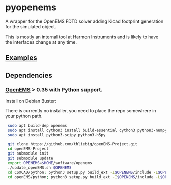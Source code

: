 # pyopenems

A wrapper for the OpenEMS FDTD solver adding Kicad footprint generation for the simulated object.

This is mostly an internal tool at Harmon Instruments and is likely to have the interfaces change at any time.

## [Examples](examples)

## Dependencies
### [OpenEMS](http://openems.de) > 0.35  with Python support.

Install on Debian Buster:

There is currently no installer, you need to place the repo somewhere in your python path.

```bash
 sudo apt build-dep openems
 sudo apt install cython3 install build-essential cython3 python3-numpy python3-matplotlib
 sudo apt install python3-scipy python3-h5py

 git clone https://github.com/thliebig/openEMS-Project.git
 cd openEMS-Project
 git submodule init
 git submodule update
 export OPENEMS=$HOME/software/openems
 ./update_openEMS.sh $OPENEMS
 cd CSXCAD/python; python3 setup.py build_ext -I$OPENEMS/include -L$OPENEMS/lib -R$OPENEMS/lib; sudo python3 setup.py install; cd ../..
 cd openEMS/python; python3 setup.py build_ext -I$OPENEMS/include -L$OPENEMS/lib -R$OPENEMS/lib; sudo python3 setup.py install; cd ../..
 ```
